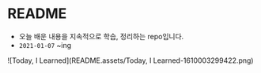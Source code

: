 # README

- 오늘 배운 내용을 지속적으로 학습, 정리하는 repo입니다.
- `2021-01-07` ~ing



![Today, I Learned](README.assets/Today, I Learned-1610003299422.png)
